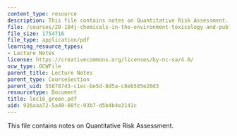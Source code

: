 ```yaml
---
content_type: resource
description: This file contains notes on Quantitative Risk Assessment.
file: /courses/20-104j-chemicals-in-the-environment-toxicology-and-public-health-be-104j-spring-2005/926aaa725a4008fc93b7d5b4b4e3141c_lec16_green.pdf
file_size: 1754716
file_type: application/pdf
learning_resource_types:
- Lecture Notes
license: https://creativecommons.org/licenses/by-nc-sa/4.0/
ocw_type: OCWFile
parent_title: Lecture Notes
parent_type: CourseSection
parent_uid: 55878743-c1ec-be5d-8d5a-c8eb585e20d3
resourcetype: Document
title: lec16_green.pdf
uid: 926aaa72-5a40-08fc-93b7-d5b4b4e3141c
---
```

This file contains notes on Quantitative Risk Assessment.